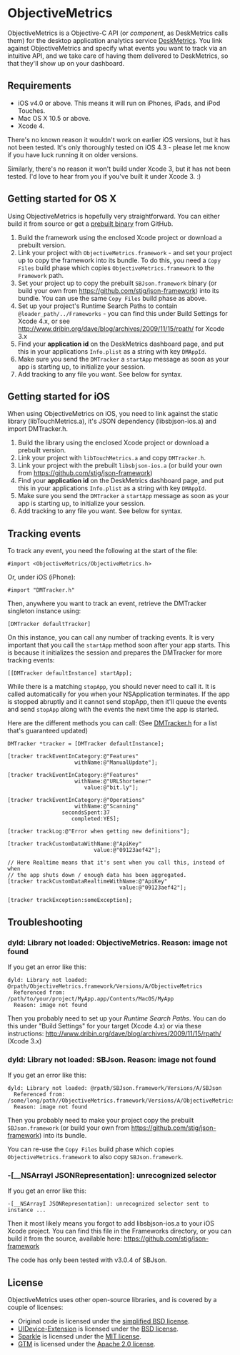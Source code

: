 ObjectiveMetrics
================

ObjectiveMetrics is a Objective-C API (or *component*, as DeskMetrics calls
them) for the desktop application analytics service [DeskMetrics][dm]. You link
against ObjectiveMetrics and specify what events you want to track via an
intuitive API, and we take care of having them delivered to DeskMetrics, so that
they'll show up on your dashboard.

Requirements
------------

* iOS v4.0 or above. This means it will run on iPhones, iPads, and iPod Touches.
* Mac OS X 10.5 or above.
* Xcode 4.

There's no known reason it wouldn't work on earlier iOS versions, but it has not
been tested. It's only thoroughly tested on iOS 4.3 - please let me know if you
have luck running it on older versions.

Similarly, there's no reason it won't build under Xcode 3, but it has not been
tested. I'd love to hear from you if you've built it under Xcode 3. :)

Getting started for OS X
------------------------

Using ObjectiveMetrics is hopefully very straightforward. You can either build
it from source or get a [prebuilt binary][download] from GitHub.

1. Build the framework using the enclosed Xcode project or download a prebuilt
   version.
2. Link your project with `ObjectiveMetrics.framework` - and set your project up
   to copy the framework into its bundle. To do this, you need a `Copy Files`
   build phase which copies `ObjectiveMetrics.framework` to the `Framework`
   path.
3. Set your project up to copy the prebuilt `SBJson.framework` binary (or build
   your own from https://github.com/stig/json-framework) into its bundle.  You
   can use the same `Copy Files` build phase as above.
4. Set up your project's Runtime Search Paths to contain
   `@loader_path/../Frameworks` - you can find this under Build Settings for
   Xcode 4.x, or see http://www.dribin.org/dave/blog/archives/2009/11/15/rpath/
   for Xcode 3.x
5. Find your **application id** on the DeskMetrics dashboard page, and put this
   in your applications `Info.plist` as a string with key `DMAppId`.
6. Make sure you send the `DMTracker` a `startApp` message as soon as your app
   is starting up, to initialize your session.
7. Add tracking to any file you want. See below for syntax.

Getting started for iOS
-----------------------

When using ObjectiveMetrics on iOS, you need to link against the static library
(libTouchMetrics.a), it's JSON dependency (libsbjson-ios.a) and import
DMTracker.h.

1. Build the library using the enclosed Xcode project or download a prebuilt
   version.
2. Link your project with `libTouchMetrics.a` and copy `DMTracker.h`.
3. Link your project with the prebuilt `libsbjson-ios.a` (or build your own from
   https://github.com/stig/json-framework)
4. Find your **application id** on the DeskMetrics dashboard page, and put this
   in your applications `Info.plist` as a string with key `DMAppId`.
5. Make sure you send the `DMTracker` a `startApp` message as soon as your app
   is starting up, to initialize your session.
6. Add tracking to any file you want. See below for syntax.

Tracking events
---------------

To track any event, you need the following at the start of the file:

    #import <ObjectiveMetrics/ObjectiveMetrics.h>

Or, under iOS (iPhone):

    #import "DMTracker.h"

Then, anywhere you want to track an event, retrieve the DMTracker singleton
instance using:

    [DMTracker defaultTracker]

On this instance, you can call any number of tracking events. It is very
important that you call the `startApp` method soon after your app starts. This
is because it initializes the session and prepares the DMTracker for more
tracking events:

    [[DMTracker defaultInstance] startApp];

While there is a matching `stopApp`, you should never need to call it. It is
called automatically for you when your NSApplication terminates. If the app is
stopped abruptly and it cannot send stopApp, then it'll queue the events and
send `stopApp` along with the events the next time the app is started.

Here are the different methods you can call: (See [DMTracker.h][header] for
a list that's guaranteed updated)

    DMTracker *tracker = [DMTracker defaultInstance];

    [tracker trackEventInCategory:@"Features"
                         withName:@"ManualUpdate"];

    [tracker trackEventInCategory:@"Features"
                         withName:@"URLShortener"
                            value:@"bit.ly"];

    [tracker trackEventInCategory:@"Operations"
                         withName:@"Scanning"
                     secondsSpent:37
                        completed:YES];

    [tracker trackLog:@"Error when getting new definitions"];

    [tracker trackCustomDataWithName:@"ApiKey"
                               value:@"09123aef42"];

    // Here Realtime means that it's sent when you call this, instead of when
    // the app shuts down / enough data has been aggregated.
    [tracker trackCustomDataRealtimeWithName:@"ApiKey"
                                       value:@"09123aef42"];

    [tracker trackException:someException];

Troubleshooting
---------------

### dyld: Library not loaded: ObjectiveMetrics. Reason: image not found

If you get an error like this:

    dyld: Library not loaded: @rpath/ObjectiveMetrics.framework/Versions/A/ObjectiveMetrics
      Referenced from: /path/to/your/project/MyApp.app/Contents/MacOS/MyApp
      Reason: image not found

Then you probably need to set up your *Runtime Search Paths*. You can do this
under "Build Settings" for your target (Xcode 4.x) or via these instructions:
http://www.dribin.org/dave/blog/archives/2009/11/15/rpath/ (Xcode 3.x)

### dyld: Library not loaded: SBJson. Reason: image not found

If you get an error like this:

    dyld: Library not loaded: @rpath/SBJson.framework/Versions/A/SBJson
      Referenced from: /some/long/path//ObjectiveMetrics.framework/Versions/A/ObjectiveMetrics
      Reason: image not found

Then you probably need to make your project copy the prebuilt `SBJson.framework`
(or build your own from https://github.com/stig/json-framework) into its bundle.

You can re-use the `Copy Files` build phase which copies
`ObjectiveMetrics.framework` to also copy `SBJson.framework`.

### -[__NSArrayI JSONRepresentation]: unrecognized selector

If you get an error like this:

    -[__NSArrayI JSONRepresentation]: unrecognized selector sent to instance ...

Then it most likely means you forgot to add libsbjson-ios.a to your iOS Xcode
project. You can find this file in the Frameworks directory, or you can build it
from the source, available here: https://github.com/stig/json-framework

The code has only been tested with v3.0.4 of SBJson.


License
-------

ObjectiveMetrics uses other open-source libraries, and is covered by a couple of
licenses:

* Original code is licensed under the [simplified BSD license][bsd-license].
* [UIDevice-Extension][uide] is licensed under the [BSD license][bsd-license].
* [Sparkle][sparkle] is licensed under the [MIT license][mit-license].
* [GTM][gtm] is licensed under the [Apache 2.0 license][apache2-license].


[dm]: http://www.deskmetrics.com
[header]: DMTracker.h
[download]: /downloads/jorgenpt/ObjectiveMetrics/ObjectiveMetrics%201.0.zip
[sparkle]: http://sparkle.andymatuschak.org/
[gtm]: http://code.google.com/p/google-toolbox-for-mac/
[uide]: https://github.com/erica/uidevice-extension
[bsd-license]: http://www.opensource.org/licenses/bsd-license.php
[mit-license]: http://www.opensource.org/licenses/mit-license.php
[apache2-license]: http://www.apache.org/licenses/LICENSE-2.0

